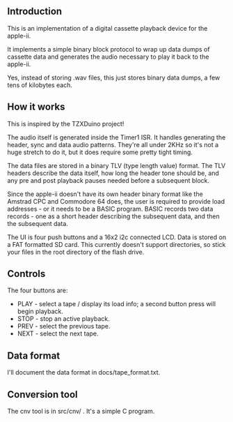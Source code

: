 
## Introduction

This is an implementation of a digital cassette playback device
for the apple-ii.

It implements a simple binary block protocol to wrap up data
dumps of cassette data and generates the audio necessary to
play it back to the apple-ii.

Yes, instead of storing .wav files, this just stores binary
data dumps, a few tens of kilobytes each.

## How it works

This is inspired by the TZXDuino project!

The audio itself is generated inside the Timer1 ISR.
It handles generating the header, sync and data audio patterns.
They're all under 2KHz so it's not a huge stretch to do it, but
it does require some pretty tight timing.

The data files are stored in a binary TLV (type length value)
format.  The TLV headers describe the data itself, how long
the header tone should be, and any pre and post playback
pauses needed before a subsequent block.

Since the apple-ii doesn't have its own header binary format
like the Amstrad CPC and Commodore 64 does, the user is required
to provide load addresses - or it needs to be a BASIC program.
BASIC records two data records - one as a short header describing
the subsequent data, and then the subsequent data.

The UI is four push buttons and a 16x2 i2c connected LCD.
Data is stored on a FAT formatted SD card.  This currently doesn't
support directories, so stick your files in the root directory
of the flash drive.

## Controls

The four buttons are:

 * PLAY - select a tape / display its load info; a second button
   press will begin playback.
 * STOP - stop an active playback.
 * PREV - select the previous tape.
 * NEXT - select the next tape.

## Data format

I'll document the data format in docs/tape_format.txt.

## Conversion tool

The cnv tool is in src/cnv/ . It's a simple C program.
